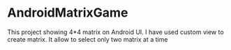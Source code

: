 # AndroidMatrixGame
This project showing 4*4 matrix on Android UI. I have used custom view to create matrix. It allow to select only two matrix at a time
